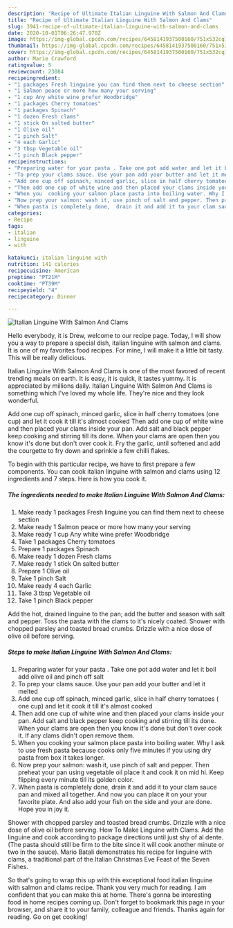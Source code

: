 ```yaml
---
description: "Recipe of Ultimate Italian Linguine With Salmon And Clams"
title: "Recipe of Ultimate Italian Linguine With Salmon And Clams"
slug: 3941-recipe-of-ultimate-italian-linguine-with-salmon-and-clams
date: 2020-10-01T06:26:47.978Z
image: https://img-global.cpcdn.com/recipes/6458141937500160/751x532cq70/italian-linguine-with-salmon-and-clams-recipe-main-photo.jpg
thumbnail: https://img-global.cpcdn.com/recipes/6458141937500160/751x532cq70/italian-linguine-with-salmon-and-clams-recipe-main-photo.jpg
cover: https://img-global.cpcdn.com/recipes/6458141937500160/751x532cq70/italian-linguine-with-salmon-and-clams-recipe-main-photo.jpg
author: Marie Crawford
ratingvalue: 5
reviewcount: 23084
recipeingredient:
- "1 packages Fresh linguine you can find them next to cheese section"
- "1 Salmon peace or more how many your serving"
- "1 cup Any white wine prefer Woodbridge"
- "1 packages Cherry tomatoes"
- "1 packages Spinach"
- "1 dozen Fresh clams"
- "1 stick On salted butter"
- "1 Olive oil"
- "1 pinch Salt"
- "4 each Garlic"
- "3 tbsp Vegetable oil"
- "1 pinch Black pepper"
recipeinstructions:
- "Preparing water for your pasta . Take one pot add water and let it boil add olive oil and pinch off salt"
- "To prep your clams sauce. Use your pan add your butter and let it melted"
- "Add one cup off spinach, minced garlic, slice in half cherry tomatoes ( one cup) and let it cook it till it&#39;s almost cooked"
- "Then add one cup of white wine and then placed your clams inside your pan. Add salt and black pepper keep cooking and stirring till its done. When your clams are open then you know it&#39;s done but don&#39;t over cook it. If any clams didn&#39;t open remove them."
- "When you  cooking your salmon place pasta into boiling water. Why I ask to use fresh pasta because cooks only five minutes if you using dry pasta from box it takes longer."
- "Now prep your salmon: wash it, use pinch of salt and pepper. Then preheat your pan using vegetable oil place it and cook it on mid hi. Keep flipping every minute till its golden color."
- "When pasta is completely done,  drain it and add it to your clam sauce pan and mixed all together. And now you can place it on your your favorite plate. And also add your fish on the side and your are done. Hope you in joy it."
categories:
- Recipe
tags:
- italian
- linguine
- with

katakunci: italian linguine with 
nutrition: 141 calories
recipecuisine: American
preptime: "PT21M"
cooktime: "PT39M"
recipeyield: "4"
recipecategory: Dinner

---
```



![Italian Linguine With Salmon And Clams](https://img-global.cpcdn.com/recipes/6458141937500160/751x532cq70/italian-linguine-with-salmon-and-clams-recipe-main-photo.jpg)

Hello everybody, it is Drew, welcome to our recipe page. Today, I will show you a way to prepare a special dish, italian linguine with salmon and clams. It is one of my favorites food recipes. For mine, I will make it a little bit tasty. This will be really delicious.

Italian Linguine With Salmon And Clams is one of the most favored of recent trending meals on earth. It is easy, it is quick, it tastes yummy. It is appreciated by millions daily. Italian Linguine With Salmon And Clams is something which I've loved my whole life. They're nice and they look wonderful.

Add one cup off spinach, minced garlic, slice in half cherry tomatoes (one cup) and let it cook it till it&#39;s almost cooked Then add one cup of white wine and then placed your clams inside your pan. Add salt and black pepper keep cooking and stirring till its done. When your clams are open then you know it&#39;s done but don&#39;t over cook it. Fry the garlic, until softened and add the courgette to fry down and sprinkle a few chilli flakes.


To begin with this particular recipe, we have to first prepare a few components. You can cook italian linguine with salmon and clams using 12 ingredients and 7 steps. Here is how you cook it.

<!--inarticleads1-->

##### The ingredients needed to make Italian Linguine With Salmon And Clams:

1. Make ready 1 packages Fresh linguine you can find them next to cheese section
1. Make ready 1 Salmon peace or more how many your serving
1. Make ready 1 cup Any white wine prefer Woodbridge
1. Take 1 packages Cherry tomatoes
1. Prepare 1 packages Spinach
1. Make ready 1 dozen Fresh clams
1. Make ready 1 stick On salted butter
1. Prepare 1 Olive oil
1. Take 1 pinch Salt
1. Make ready 4 each Garlic
1. Take 3 tbsp Vegetable oil
1. Take 1 pinch Black pepper


Add the hot, drained linguine to the pan; add the butter and season with salt and pepper. Toss the pasta with the clams to it&#39;s nicely coated. Shower with chopped parsley and toasted bread crumbs. Drizzle with a nice dose of olive oil before serving. 

<!--inarticleads2-->

##### Steps to make Italian Linguine With Salmon And Clams:

1. Preparing water for your pasta . Take one pot add water and let it boil add olive oil and pinch off salt
1. To prep your clams sauce. Use your pan add your butter and let it melted
1. Add one cup off spinach, minced garlic, slice in half cherry tomatoes ( one cup) and let it cook it till it&#39;s almost cooked
1. Then add one cup of white wine and then placed your clams inside your pan. Add salt and black pepper keep cooking and stirring till its done. When your clams are open then you know it&#39;s done but don&#39;t over cook it. If any clams didn&#39;t open remove them.
1. When you  cooking your salmon place pasta into boiling water. Why I ask to use fresh pasta because cooks only five minutes if you using dry pasta from box it takes longer.
1. Now prep your salmon: wash it, use pinch of salt and pepper. Then preheat your pan using vegetable oil place it and cook it on mid hi. Keep flipping every minute till its golden color.
1. When pasta is completely done,  drain it and add it to your clam sauce pan and mixed all together. And now you can place it on your your favorite plate. And also add your fish on the side and your are done. Hope you in joy it.


Shower with chopped parsley and toasted bread crumbs. Drizzle with a nice dose of olive oil before serving. How To Make Linguine with Clams. Add the linguine and cook according to package directions until just shy of al dente. (The pasta should still be firm to the bite since it will cook another minute or two in the sauce). Mario Batali demonstrates his recipe for linguine with clams, a traditional part of the Italian Christmas Eve Feast of the Seven Fishes. 

So that's going to wrap this up with this exceptional food italian linguine with salmon and clams recipe. Thank you very much for reading. I am confident that you can make this at home. There's gonna be interesting food in home recipes coming up. Don't forget to bookmark this page in your browser, and share it to your family, colleague and friends. Thanks again for reading. Go on get cooking!
